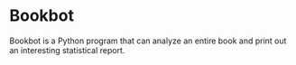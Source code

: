 # Bookbot
Bookbot is a Python program that can analyze an entire book and print out an interesting statistical report.
